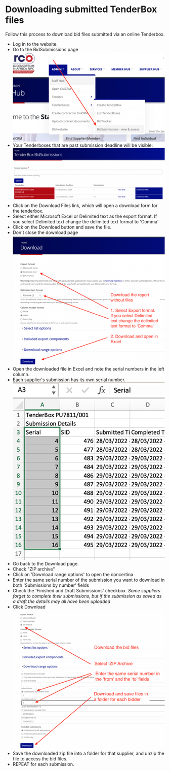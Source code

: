 # Downloading submitted TenderBox files

Follow this process to download bid files submitted via an online Tenderbox.

- Log in to the website.
- Go to the BidSubmissions page
![screenshot](../img/tenderbox-download-files-1.png)
- Your Tenderboxes that are past submission deadline will be visible:
![screenshot](../img/tenderbox-download-files-2.png)
- Click on the Download Files link, which will open a download form for the tenderbox.
- Select either Microsoft Excel or Delimited text as the export format. If you select Delimited text change the delimited text format to 'Comma'
- Click on the Download button and save the file.
- Don't close the download page
![screenshot](../img/tenderbox-download-files-3.png)
- Open the downloaded file in Excel and note the serial numbers in the left column.
- Each supplier's submission has its own serial number. 
![screenshot](../img/tenderbox-download-files-4.png)
- Go back to the Download page.
- Check "ZIP archive"
- Click on  'Download range options' to open the concertina
- Enter the same serial number of the submission you want to download in both 'Submissions by number' fields
- Check the 'Finished and Draft Submissions' checkbox. *Some suppliers forget to complete their submissions, but if the submission as saved as a draft the details may all have been uploaded*
- Click Download
![screenshot](../img/tenderbox-download-files-5.png)
- Save the downloaded zip file into a folder for that supplier, and unzip the file to access the bid files.
- REPEAT for each submission.
